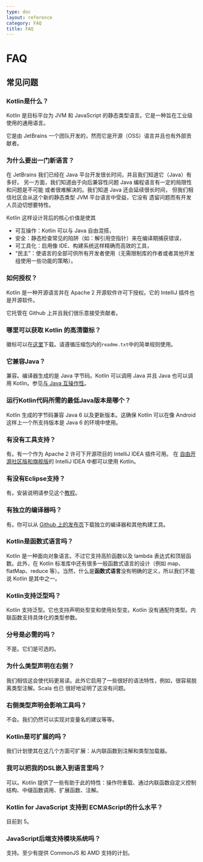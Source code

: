 ```yaml
---
type: doc
layout: reference
category: FAQ
title: FAQ
---
```


# FAQ

## 常见问题

### Kotlin是什么？

Kotlin 是目标平台为 JVM 和 JavaScript 的静态类型语言。它是一种旨在工业级使用的通用语言。

它是由 JetBrains 一个团队开发的，然而它是开源（OSS）语言并且也有外部贡献者。

### 为什么要出一门新语言？

在 JetBrains 我们已经在 Java 平台开发很长时间，并且我们知道它（Java）有多好。
另一方面，我们知道由于向后兼容性问题 Java 编程语言有一定的局限性和问题是不可能
或者很难解决的。我们知道 Java 还会延续很长时间，
但我们相信社区会从这个新的静态类型 JVM 平台语言中受益，它没有
遗留问题而有开发人员迫切想要特性。

Kotlin 这样设计背后的核心价值是使其

* 可互操作：Kotlin 可以与 Java 自由混搭，
* 安全：静态检查常见的陷阱（如：解引用空指针）来在编译期捕获错误，
* 可工具化：启用像 IDE、构建系统这样精确而高效的工具，
* “民主”：使语言的全部可供所有开发者使用（无需限制库的作者或者其他开发组使用一些功能的策略）。

### 如何授权？

Kotlin 是一种开源语言并在 Apache 2 开源软件许可下授权。它的 IntelliJ 插件也是开源软件。

它托管在 Github 上并且我们很乐意接受贡献者。

### 哪里可以获取 Kotlin 的高清徽标？

徽标可以在[这里](https://resources.jetbrains.com/assets/products/kotlin/kotlin_logos.zip)下载。请遵循压缩包内的`readme.txt`中的简单规则使用。


### 它兼容Java？

兼容。编译器生成的是 Java 字节码。Kotlin 可以调用 Java 并且 Java 也可以调用 Kotlin。参见[与 Java 互操作性](java-interop.html)。

### 运行Kotlin代码所需的最低Java版本是哪个？

Kotlin 生成的字节码兼容 Java 6 以及更新版本。这确保 Kotlin 可以在像 Android 这样上一个所支持版本是 Java 6 的环境中使用。

### 有没有工具支持？

有。有一个作为 Apache 2 许可下开源项目的 IntelliJ IDEA 插件可用。 在
[自由开源社区版和旗舰版](http://www.jetbrains.com/idea/features/editions_comparison_matrix.html)的 IntelliJ IDEA 中都可以使用 Kotlin。

### 有没有Eclipse支持？

有。安装说明请参见这个[教程](/docs/tutorials/getting-started-eclipse.html)。

### 有独立的编译器吗？

有。你可以从 [Github 上的发布页]({{site.data.releases.latest.url}})下载独立的编译器和其他构建工具。

### Kotlin是函数式语言吗？

Kotlin 是一种面向对象语言。不过它支持高阶函数以及 lambda 表达式和顶层函数。此外，在
Kotlin 标准库中还有很多一般函数式语言的设计（例如 map、flatMap、reduce 等）。当然，什么是**函数式语言**没有明确的定义，所以我们不能说 Kotlin 是其中之一。

### Kotlin支持泛型吗？

Kotlin 支持泛型。它也支持声明处型变和使用处型变。Kotlin 没有通配符类型。内联函数支持具体化的类型参数。

### 分号是必需的吗？

不是。它们是可选的。

### 为什么类型声明在右侧？

我们相信这会使代码更易读。此外它启用了一些很好的语法特性，例如，很容易脱离类型注解。Scala 也已
很好地证明了这没有问题。

### 右侧类型声明会影响工具吗？

不会。我们仍然可以实现对变量名的建议等等。

### Kotlin是可扩展的吗？

我们计划使其在这几个方面可扩展：从内联函数到注解和类型加载器。

### 我可以把我的DSL嵌入到语言里吗？

可以。Kotlin 提供了一些有助于此的特性：操作符重载、通过内联函数自定义控制结构、中缀函数调用、扩展函数、注解。

### Kotlin for JavaScript 支持到 ECMAScript的什么水平？

目前到 5。

### JavaScript后端支持模块系统吗？

支持。至少有提供 CommonJS 和 AMD 支持的计划。
